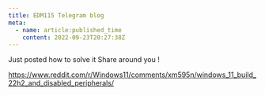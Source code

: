```yaml
---
title: EDM115 Telegram blog
meta:
  - name: article:published_time
    content: 2022-09-23T20:27:38Z
---
```


Just posted how to solve it
Share around you !

https://www.reddit.com/r/Windows11/comments/xm595n/windows_11_build_22h2_and_disabled_peripherals/
